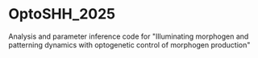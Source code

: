 # OptoSHH_2025
Analysis and parameter inference code for "Illuminating morphogen and patterning dynamics with optogenetic control of morphogen production"
